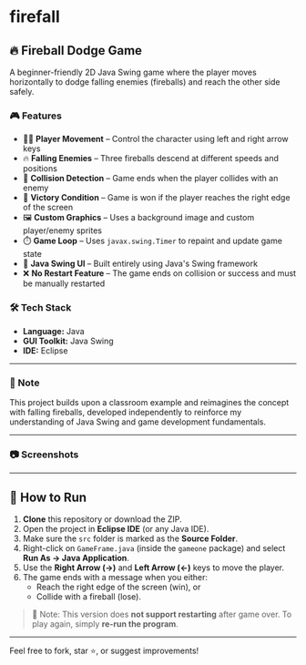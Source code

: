 # firefall

## 🔥 Fireball Dodge Game

A beginner-friendly 2D Java Swing game where the player moves horizontally to dodge falling enemies (fireballs) and reach the other side safely.

### 🎮 Features

- 🚶‍♂️ **Player Movement** – Control the character using left and right arrow keys
- 🔥 **Falling Enemies** – Three fireballs descend at different speeds and positions
- 🎯 **Collision Detection** – Game ends when the player collides with an enemy
- 🏁 **Victory Condition** – Game is won if the player reaches the right edge of the screen
- 🖼️ **Custom Graphics** – Uses a background image and custom player/enemy sprites
- ⏱️ **Game Loop** – Uses `javax.swing.Timer` to repaint and update game state
- 🎨 **Java Swing UI** – Built entirely using Java's Swing framework
- ❌ **No Restart Feature** – The game ends on collision or success and must be manually restarted

### 🛠️ Tech Stack

- **Language:** Java  
- **GUI Toolkit:** Java Swing  
- **IDE:** Eclipse

---

### 📌 Note

This project builds upon a classroom example and reimagines the concept with falling fireballs, developed independently to reinforce my understanding of Java Swing and game development fundamentals.

---

### 📷 Screenshots



---

## 🔧 How to Run

1. **Clone** this repository or download the ZIP.
2. Open the project in **Eclipse IDE** (or any Java IDE).
3. Make sure the `src` folder is marked as the **Source Folder**.
4. Right-click on `GameFrame.java` (inside the `gameone` package) and select **Run As → Java Application**.
5. Use the **Right Arrow (→)** and **Left Arrow (←)** keys to move the player.
6. The game ends with a message when you either:
   - Reach the right edge of the screen (win), or  
   - Collide with a fireball (lose).

> 🔁 Note: This version does **not support restarting** after game over. To play again, simply **re-run the program**.


---

Feel free to fork, star ⭐, or suggest improvements!
